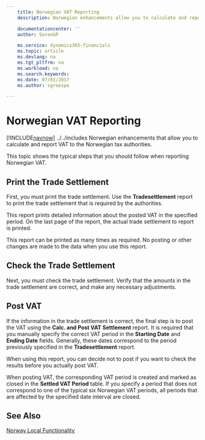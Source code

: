 ```yaml
---
    title: Norwegian VAT Reporting
    description: Norwegian enhancements allow you to calculate and report VAT to the Norwegian tax authorities.

    documentationcenter: ''
    author: SorenGP

    ms.service: dynamics365-financials
    ms.topic: article
    ms.devlang: na
    ms.tgt_pltfrm: na
    ms.workload: na
    ms.search.keywords:
    ms.date: 07/01/2017
    ms.author: sgroespe

---
```

# Norwegian VAT Reporting
[!INCLUDE[navnow](../../includes/navnow_md.md)] ../../includes Norwegian enhancements that allow you to calculate and report VAT to the Norwegian tax authorities.  

This topic shows the typical steps that you should follow when reporting Norwegian VAT.  

## Print the Trade Settlement  
First, you must print the trade settlement. Use the **Tradesettlement** report to print the trade settlement that is required by the authorities.  

This report prints detailed information about the posted VAT in the specified period. On the last page of the report, the actual trade settlement to report is printed.  

This report can be printed as many times as required. No posting or other changes are made to the data when you use this report.  

## Check the Trade Settlement  
Next, you must check the trade settlement. Verify that the amounts in the trade settlement are correct, and make any necessary adjustments.  

## Post VAT  
If the information in the trade settlement is correct, the final step is to post the VAT using the **Calc. and Post VAT Settlement** report. It is required that you manually specify the correct VAT period in the **Starting Date** and **Ending Date** fields. Generally, these dates correspond to the period previously specified in the **Tradesettlement** report.  

When using this report, you can decide not to post if you want to check the results before you actually post VAT.  

When posting VAT, the corresponding VAT period is created and marked as closed in the **Settled VAT Period** table. If you specify a period that does not correspond to one of the typical six Norwegian VAT periods, all periods that are affected by the specified date interval are closed.  

## See Also  
 [Norway Local Functionality](norway-local-functionality.md)
